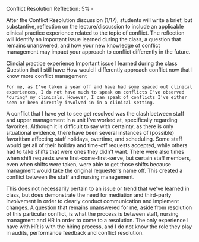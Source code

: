 Conflict Resolution Reflection: 5% - 

After the Conflict Resolution discussion (1/17), students will write a brief, but substantive, reflection on the lecture/discussion to include an applicable clinical practice experience related to the topic of conflict. The reflection will identify an important issue learned during the class, a question that remains unanswered, and how your new knowledge of conflict management may impact your approach to conflict differently in the future. 

Clincial practice experience
Important issue I learned during the class
Question that I still have
How would I differently approach conflict now that I know more conflict management

	For me, as I've taken a year off and have had some spaced out clinical experiences, I do not have much to speak on conflicts I've observed *during* my clinicals. However, I can speak of conflicts I've either seen or been directly involved in in a clinical setting. 

A conflict that I have yet to see get resolved was the clash between staff and upper management in a unit I've worked at, specifically regarding favorites. Although it is difficult to say with certainty, as there is only situational evidence, there have been several instances of (possible) favoritism affecting staff holidays, overtime, and scheduling. Some staff would get all of their holiday and time-off requests accepted, while others had to take shifts that were ones they didn't want. There were also times when shift requests were first-come-first-serve, but certain staff members, even when shifts were taken, were able to get those shifts because managment would take the original requester's name off. This created a conflict between the staff and nursing management. 

This does not necessarily pertain to an issue or trend that we've learned in class, but does demonstrate the need for mediation and third-party involvement in order to clearly conduct communication and implement changes. A question that remains unanswered for me, aside from resolution of this particular conflict, is what the process is between staff, nursing managment and HR in order to come to a resolution. The only experience I have with HR is with the hiring process, and I do not know the role they play in audits, performance feedback and conflict resolution. 